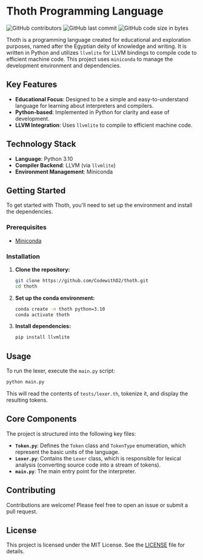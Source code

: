 # Thoth Programming Language

![GitHub contributors](https://img.shields.io/github/contributors/CodewithD2/thoth)
![GitHub last commit](https://img.shields.io/github/last-commit/CodewithD2/thoth)
![GitHub code size in bytes](https://img.shields.io/github/languages/code-size/CodewithD2/thoth)

Thoth is a programming language created for educational and exploration purposes, named after the Egyptian deity of knowledge and writing. It is written in Python and utilizes `llvmlite` for LLVM bindings to compile code to efficient machine code. This project uses `miniconda` to manage the development environment and dependencies.

## Key Features

- **Educational Focus**: Designed to be a simple and easy-to-understand language for learning about interpreters and compilers.
- **Python-based**: Implemented in Python for clarity and ease of development.
- **LLVM Integration**: Uses `llvmlite` to compile to efficient machine code.

## Technology Stack

- **Language**: Python 3.10
- **Compiler Backend**: LLVM (via `llvmlite`)
- **Environment Management**: Miniconda

## Getting Started

To get started with Thoth, you'll need to set up the environment and install the dependencies.

### Prerequisites

- [Miniconda](https://docs.conda.io/en/latest/miniconda.html)

### Installation

1.  **Clone the repository:**
    ```bash
    git clone https://github.com/CodewithD2/thoth.git
    cd thoth
    ```
2.  **Set up the conda environment:**
    ```bash
    conda create -n thoth python=3.10
    conda activate thoth
    ```
3.  **Install dependencies:**
    ```bash
    pip install llvmlite
    ```

## Usage

To run the lexer, execute the `main.py` script:

```bash
python main.py
```

This will read the contents of `tests/lexer.th`, tokenize it, and display the resulting tokens.

## Core Components

The project is structured into the following key files:

- **`Token.py`**: Defines the `Token` class and `TokenType` enumeration, which represent the basic units of the language.
- **`Lexer.py`**: Contains the `Lexer` class, which is responsible for lexical analysis (converting source code into a stream of tokens).
- **`main.py`**: The main entry point for the interpreter.

## Contributing

Contributions are welcome! Please feel free to open an issue or submit a pull request.

## License

This project is licensed under the MIT License. See the [LICENSE](LICENSE) file for details.